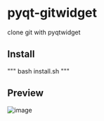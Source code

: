 # pyqt-gitwidget
clone git with pyqtwidget

## Install
"""
bash install.sh
"""

## Preview
![image](https://user-images.githubusercontent.com/69866145/155132934-19e865b2-fa31-4a46-abb8-d49dba803a0f.png)
